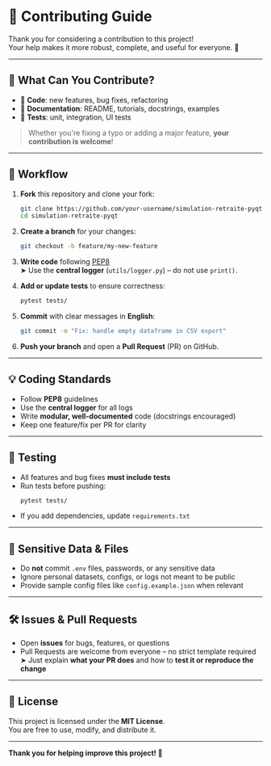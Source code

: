 # 🤝 Contributing Guide

Thank you for considering a contribution to this project!  
Your help makes it more robust, complete, and useful for everyone. 🎉

---

## 🚀 What Can You Contribute?

- 🧠 **Code**: new features, bug fixes, refactoring
- 📝 **Documentation**: README, tutorials, docstrings, examples
- 🧪 **Tests**: unit, integration, UI tests

> Whether you're fixing a typo or adding a major feature, **your contribution is welcome**!

---

## 📝 Workflow

1. **Fork** this repository and clone your fork:
    ```bash
    git clone https://github.com/your-username/simulation-retraite-pyqt
    cd simulation-retraite-pyqt
    ```

2. **Create a branch** for your changes:
    ```bash
    git checkout -b feature/my-new-feature
    ```

3. **Write code** following [PEP8](https://peps.python.org/pep-0008/)  
   ➤ Use the **central logger** (`utils/logger.py`) – do not use `print()`.

4. **Add or update tests** to ensure correctness:
    ```bash
    pytest tests/
    ```

5. **Commit** with clear messages in **English**:
    ```bash
    git commit -m "Fix: handle empty dataframe in CSV export"
    ```

6. **Push your branch** and open a **Pull Request** (PR) on GitHub.

---

## 💡 Coding Standards

- Follow **PEP8** guidelines
- Use the **central logger** for all logs
- Write **modular, well-documented** code (docstrings encouraged)
- Keep one feature/fix per PR for clarity

---

## 🧪 Testing

- All features and bug fixes **must include tests**
- Run tests before pushing:
    ```bash
    pytest tests/
    ```
- If you add dependencies, update `requirements.txt`

---

## 📁 Sensitive Data & Files

- Do **not** commit `.env` files, passwords, or any sensitive data
- Ignore personal datasets, configs, or logs not meant to be public
- Provide sample config files like `config.example.json` when relevant

---

## 🛠️ Issues & Pull Requests

- Open **issues** for bugs, features, or questions
- Pull Requests are welcome from everyone – no strict template required  
  ➤ Just explain **what your PR does** and how to **test it or reproduce the change**

---

## 📄 License

This project is licensed under the **MIT License**.  
You are free to use, modify, and distribute it.

---

**Thank you for helping improve this project! 🎉**